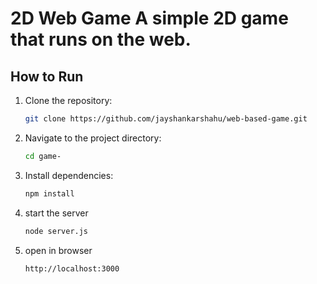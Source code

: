 # 2D Web Game A simple 2D game that runs on the web. 
## How to Run 

1. Clone the repository: 
    ```sh 
    git clone https://github.com/jayshankarshahu/web-based-game.git
    
2. Navigate to the project directory: 
    ```sh 
    cd game- 
    
3. Install dependencies: 
    ```sh 
    npm install 

4. start the server 
    ```sh 
    node server.js

5. open in browser
    ```
    http://localhost:3000
